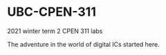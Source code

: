 # UBC-CPEN-311
 2021 winter term 2 CPEN 311 labs 
 
 The adventure in the world of digital ICs started here. 
